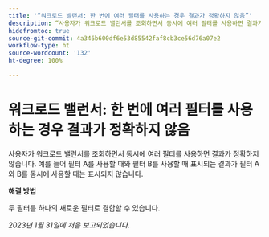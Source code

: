```yaml
---
title: '“워크로드 밸런서: 한 번에 여러 필터를 사용하는 경우 결과가 정확하지 않음”'
description: “사용자가 워크로드 밸런서를 조회하면서 동시에 여러 필터를 사용하면 결과가 정확하지 않습니다. 예를 들어 필터 A를 사용할 때와 필터 B를 사용할 때 표시되는 결과가 필터 A와 B를 동시에 사용할 때는 표시되지 않습니다.”
hidefromtoc: true
source-git-commit: 4a346b600df6e53d85542faf8cb3ce56d76a07e2
workflow-type: ht
source-wordcount: '132'
ht-degree: 100%

---
```



# 워크로드 밸런서: 한 번에 여러 필터를 사용하는 경우 결과가 정확하지 않음

사용자가 워크로드 밸런서를 조회하면서 동시에 여러 필터를 사용하면 결과가 정확하지 않습니다. 예를 들어 필터 A를 사용할 때와 필터 B를 사용할 때 표시되는 결과가 필터 A와 B를 동시에 사용할 때는 표시되지 않습니다.

**해결 방법**

두 필터를 하나의 새로운 필터로 결합할 수 있습니다.

_2023년 1월 31일에 처음 보고되었습니다._

